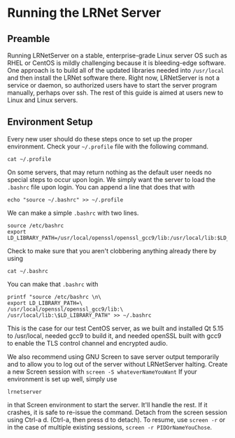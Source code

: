 # Running the LRNet Server
## Preamble
Running LRNetServer on a stable, enterprise-grade Linux server OS
such as RHEL or CentOS is mildly challenging because it
is bleeding-edge software. One approach is to build all of the
updated libraries needed into ```/usr/local``` and then install
the LRNet software there. Right now, LRNetServer is not a service
or daemon, so authorized users have to start the server program
manually, perhaps over ssh. The rest of this guide is aimed at
users new to Linux and Linux servers.

## Environment Setup
Every new user should do these steps once to set up the proper
environment.
Check your ```~/.profile``` file with the following command.

```cat ~/.profile```

On some servers, that may return nothing as the default user
needs no special steps to occur upon login. We simply want
the server to load the ```.bashrc``` file upon login.
You can append a line that does that with

```echo "source ~/.bashrc" >> ~/.profile```

We can make a simple ```.bashrc``` with two lines.

```
source /etc/bashrc
export LD_LIBRARY_PATH=/usr/local/openssl/openssl_gcc9/lib:/usr/local/lib:$LD_LIBRARY_PATH
```

Check to make sure that you aren't clobbering anything already
there by using

```cat ~/.bashrc```

You can make that ```.bashrc``` with
```
printf "source /etc/bashrc \n\
export LD_LIBRARY_PATH=\
/usr/local/openssl/openssl_gcc9/lib:\
/usr/local/lib:\$LD_LIBRARY_PATH" >> ~/.bashrc
```


This is the case for our test CentOS server, as we built and 
installed Qt 5.15 to /usr/local, needed gcc9 to build it, and
needed openSSL built with gcc9 to enable the TLS control
channel and encrypted audio.

We also recommend using GNU Screen to save server output
temporarily and to allow you to log out of the server without
LRNetServer halting. Create a new Screen session with
```screen -S whateverNameYouWant```
If your environment is set up well, simply use

```lrnetserver```

in that Screen environment to start the server. It'll handle the rest.
If it crashes, it is safe to re-issue the command. Detach
from the screen session using Ctrl-a d. (Ctrl-a, then press
d to detach). To resume, use ```screen -r``` or in the case
of multiple existing sessions,
```screen -r PIDOrNameYouChose```.

